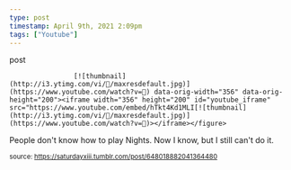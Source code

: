 ```yaml
---
type: post
timestamp: April 9th, 2021 2:09pm
tags: ["Youtube"]
---
```

post

                    [![thumbnail](http://i3.ytimg.com/vi//maxresdefault.jpg)](https://www.youtube.com/watch?v=) data-orig-width="356" data-orig-height="200"><iframe width="356" height="200" id="youtube_iframe" src="https://www.youtube.com/embed/hTkt4Kd1MLI[![thumbnail](http://i3.ytimg.com/vi//maxresdefault.jpg)](https://www.youtube.com/watch?v=)></iframe></figure>
People don't know how to play Nights.  Now I know, but I still can't do it.

                
                
                
                
                
                
                                
<small>source: https://saturdayxiii.tumblr.com/post/648018882041364480</small>